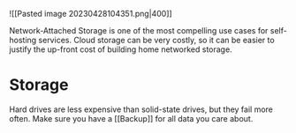 ![[Pasted image 20230428104351.png|400]]

Network-Attached Storage is one of the most compelling use cases for self-hosting services. Cloud storage can be very costly, so it can be easier to justify the up-front cost of building home networked storage.

# Storage

Hard drives are less expensive than solid-state drives, but they fail more often. Make sure you have a [[Backup]] for all data you care about.
